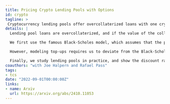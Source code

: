 ```yaml
---
title: Pricing Crypto Lending Pools with Options
id: crypto
tagline: >
 Cryptocurrency lending pools offer overcollaterized loans with one cryptocurrency held as collateral and a different currency given out as a loan. Because they are overcollaterized, they do not increase the borrower's liquidity, and so should not be compared to standard loans. Rather, lending pools allow borrowers to increase their exposure to a particular currency, just as options allow investors to increase their exposure in the standard financial world. As a result, we build models to price the interest rates and other parameters of lending pools by replicating them as options, and using ideas from options pricing. 
details: |
  Lending pool loans are overcollaterized, and if the value of the collateral dips too low, the entire loan is liquidated: the borrower cannot repay the loan to claim their collateral, which is instead sold off at a discount. Borrowers have the option to "top-up" their loans at any time by depositing more collateral which they retrieve when they repay the loan.

  We first use the famous Black-Scholes model, which assumes that the price of the asset (i.e., the crypto) obeys geometric brownian motion, that the market is frictionless, and that trades are continuous. If we simplify lending pools by ignoring the ability of borrowers to top up their loans, we can replicate lending pool loans via (down-and-out) barrier options, which are options that are called off when the price of the asset dips too low. This lets us get a simple model for pricing interest rates and collaterization parameters of lending pools.

  However, modeling top-ups requires us to deviate from the Black-Scholes model. In particular, top-ups are trivial if there is no discount factor. So, we augment the Black-Scholes model to allow for discounting, and implement simulations to price interest rates with top-ups. To do so, we consider loans which borrowers are allowed to top-up a finite number of times. We show that such loans can be considered nested barrier options, such that topping up $k$ times is a barrier option with a rebate equivalent to the value of being allowed to top-up only $k-1$ times. We show, via simulations, that the values of these limited top-up options converges quickly.

  Finally, we study lending pools in practice, and show the discount rates induced by their interest rates, under our model.
coauthors: "with Joe Halpern and Rafael Pass"
tags:
- tcs
date: "2022-09-01T00:00:00Z"
links:
- name: Arxiv
  url: https://arxiv.org/abs/2410.11053
---
```

